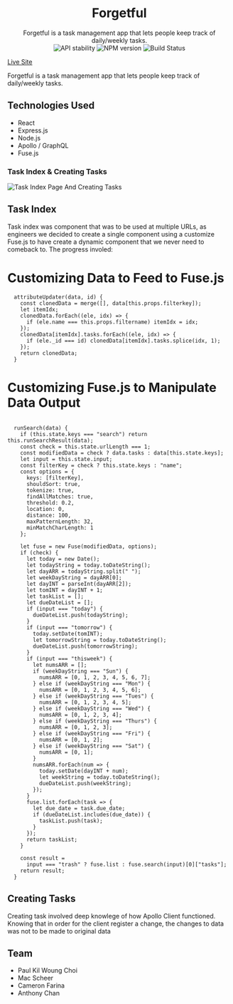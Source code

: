 <h1 align="center">Forgetful</h1>

<div align="center">Forgetful is a task management app that lets people keep track of daily/weekly tasks.
</div>

<div align="center">
  <!-- Stability -->
<img src="https://img.shields.io/badge/stability-experimental-orange.svg?style=flat-square"
      alt="API stability" />
  <!-- NPM version -->
  <img src="https://img.shields.io/badge/node-%3E%3D%206.0.0-brightgreen"
      alt="NPM version" />
  <!-- Build Status -->
 <img src="https://img.shields.io/badge/build-passing-brightgreen"
      alt="Build Status" />
</div>

[Live Site][1]

Forgetful is a task management app that lets people keep track of daily/weekly tasks.

## Technologies Used
 - React
 - Express.js
 - Node.js
 - Apollo / GraphQL
 - Fuse.js

### Task Index & Creating Tasks

![Task Index Page And Creating Tasks](https://github.com/MacaScheer/Forgetful/blob/master/signup1.png)
## Task Index

Task index was component that was to be used at multiple URLs, as engineers we
decided to create a single component using a customize Fuse.js to have create a dynamic 
component that we never need to comeback to. The progress involed:

# Customizing Data to Feed to Fuse.js
```
  attributeUpdater(data, id) {
    const clonedData = merge([], data[this.props.filterkey]);
    let itemIdx;
    clonedData.forEach((ele, idx) => {
      if (ele.name === this.props.filtername) itemIdx = idx;
    });
    clonedData[itemIdx].tasks.forEach((ele, idx) => {
      if (ele._id === id) clonedData[itemIdx].tasks.splice(idx, 1);
    });
    return clonedData;
  }
```


# Customizing Fuse.js to Manipulate Data Output
```

  runSearch(data) {
    if (this.state.keys === "search") return this.runSearchResult(data);
    const check = this.state.urlLength === 1;
    const modifiedData = check ? data.tasks : data[this.state.keys];
    let input = this.state.input;
    const filterKey = check ? this.state.keys : "name";
    const options = {
      keys: [filterKey],
      shouldSort: true,
      tokenize: true,
      findAllMatches: true,
      threshold: 0.2,
      location: 0,
      distance: 100,
      maxPatternLength: 32,
      minMatchCharLength: 1
    };

    let fuse = new Fuse(modifiedData, options);
    if (check) {
      let today = new Date();
      let todayString = today.toDateString();
      let dayARR = todayString.split(" ");
      let weekDayString = dayARR[0];
      let dayINT = parseInt(dayARR[2]);
      let tomINT = dayINT + 1;
      let taskList = [];
      let dueDateList = [];
      if (input === "today") {
        dueDateList.push(todayString);
      }
      if (input === "tomorrow") {
        today.setDate(tomINT);
        let tomorrowString = today.toDateString();
        dueDateList.push(tomorrowString);
      }
      if (input === "thisweek") {
        let numsARR = [];
        if (weekDayString === "Sun") {
          numsARR = [0, 1, 2, 3, 4, 5, 6, 7];
        } else if (weekDayString === "Mon") {
          numsARR = [0, 1, 2, 3, 4, 5, 6];
        } else if (weekDayString === "Tues") {
          numsARR = [0, 1, 2, 3, 4, 5];
        } else if (weekDayString === "Wed") {
          numsARR = [0, 1, 2, 3, 4];
        } else if (weekDayString === "Thurs") {
          numsARR = [0, 1, 2, 3];
        } else if (weekDayString === "Fri") {
          numsARR = [0, 1, 2];
        } else if (weekDayString === "Sat") {
          numsARR = [0, 1];
        }
        numsARR.forEach(num => {
          today.setDate(dayINT + num);
          let weekString = today.toDateString();
          dueDateList.push(weekString);
        });
      }
      fuse.list.forEach(task => {
        let due_date = task.due_date;
        if (dueDateList.includes(due_date)) {
          taskList.push(task);
        }
      });
      return taskList;
    }

    const result =
      input === "trash" ? fuse.list : fuse.search(input)[0]["tasks"];
    return result;
  }
```

## Creating Tasks

Creating task involved deep knowlege of how Apollo Client functioned. Knowing that in order
for the client register a change, the changes to data was not to be made to original data 
## Team

- Paul Kil Woung Choi
- Mac Scheer
- Cameron Farina
- Anthony Chan

[1]: http://forgetful-task-management.herokuapp.com/
